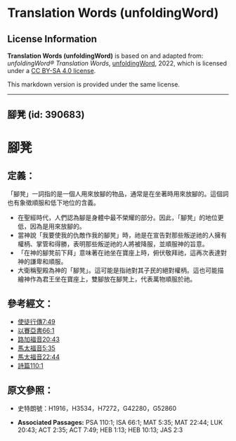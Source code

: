 # Translation Words (unfoldingWord)

## License Information

**Translation Words (unfoldingWord)** is based on and adapted from: _unfoldingWord® Translation Words_, [unfoldingWord](https://unfoldingword.org/utw), 2022, which is licensed under a [CC BY-SA 4.0 license](https://creativecommons.org/licenses/by-sa/4.0/legalcode.en).

This markdown version is provided under the same license.



--------------------------------

## 腳凳 (id: 390683)

腳凳
==

定義：
---

「腳凳」一詞指的是一個人用來放腳的物品，通常是在坐著時用來放腳的。這個詞也有象徵順服和低下地位的含義。

* 在聖經時代，人們認為腳是身體中最不榮耀的部分。因此，「腳凳」的地位更低，因為是用來放腳的。
* 當神說「我要使我的仇敵作我的腳凳」時，祂是在宣告對那些叛逆祂的人擁有權柄、掌管和得勝，表明那些叛逆祂的人將被降服，並順服神的旨意。
* 「在神的腳凳前下拜」意味著在祂坐在寶座上時，俯伏敬拜祂，這再次表達對神的謙卑和順服。
* 大衛稱聖殿為神的「腳凳」。這可能是指祂對其子民的絕對權柄。這也可能描繪神作為君王坐在寶座上，雙腳放在腳凳上，代表萬物順服於祂。

參考經文：
-----

* [使徒行傳7:49](https://ref.ly/Acts7:49)
* [以賽亞書66:1](https://ref.ly/Isa66:1)
* [路加福音20:43](https://ref.ly/Luke20:43)
* [馬太福音5:35](https://ref.ly/Matt5:35)
* [馬太福音22:44](https://ref.ly/Matt22:44)
* [詩篇110:1](https://ref.ly/Ps110:1)

原文參照：
-----

* 史特朗號：H1916，H3534，H7272，G42280，G52860

* **Associated Passages:** PSA 110:1; ISA 66:1; MAT 5:35; MAT 22:44; LUK 20:43; ACT 2:35; ACT 7:49; HEB 1:13; HEB 10:13; JAS 2:3

